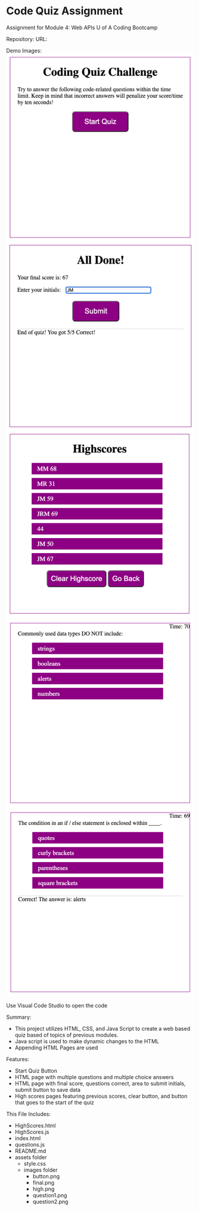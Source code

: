 # Code Quiz Assignment
Assignment for Module 4: Web APIs
U of A Coding Bootcamp

Repository: 
URL: 

Demo Images:
![Images](assets/images/button.png)
![Images](assets/images/final.png)
![Images](assets/images/high.png)
![Images](assets/images/question1.png)
![Images](assets/images/question2.png)


Use Visual Code Studio to open the code

Summary: 
* This project utilizes HTML, CSS, and Java Script to create a web based quiz based of topics of previous modules.
* Java script is used to make dynamic changes to the HTML
* Appending HTML Pages are used

Features:
* Start Quiz Button
* HTML page with multiple questions and multiple choice answers
* HTML page with final score, questions correct, area to submit initials, submit button to save data
* High scores pages featuring previous scores, clear button, and button that goes to the start of the quiz

This File Includes:
* HighScores.html
* HighScores.js
* index.html
* questions.js
* README.md
* assets folder
    * style.css
    * images folder
        * button.png
        * final.png
        * high.png
        * question1.png
        * question2.png




